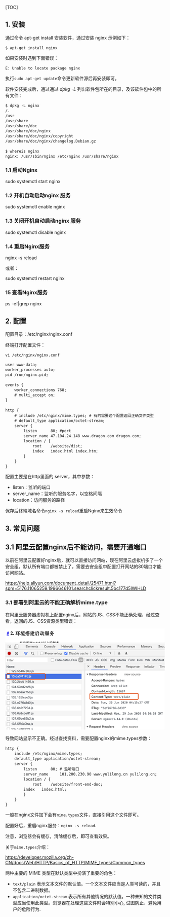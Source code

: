 [TOC]



## 1. 安装

通过命令 apt-get install 安装软件，通过安装 nginx 示例如下：

```
$ apt-get install nginx
```

如果安装时遇到下面错误：

```
E: Unable to locate package nginx
```

执行`sudo apt-get update`命令更新软件源后再安装即可。

软件安装完成后，通过通过 *dpkg -L* 列出软件包所在的目录，及该软件包中的所有文件：

```
$ dpkg -L nginx
/.
/usr
/usr/share
/usr/share/doc
/usr/share/doc/nginx
/usr/share/doc/nginx/copyright
/usr/share/doc/nginx/changelog.Debian.gz

$ whereis nginx
nginx: /usr/sbin/nginx /etc/nginx /usr/share/nginx
```

### 1.1 启动Nginx

sudo systemctl start nginx

### 1.2 开机自动启动nginx 服务

sudo systemctl enable nginx

### 1.3 关闭开机自动启动nginx 服务

sudo systemctl disable nginx

### 1.4 重启Nginx服务

nginx -s reload

或者：

sudo systemctl restart nginx

### 15 查看Nginx服务

ps -ef|grep nginx

## 2. 配置

配置目录：/etc/nginx/nginx.conf

终端打开配置文件：

```
vi /etc/nginx/nginx.conf
```



```
user www-data;
worker_processes auto;
pid /run/nginx.pid;

events {
	worker_connections 768;
	# multi_accept on;
}

http {
	# include /etc/nginx/mime.types; # 有的需要这个配置返回正确文件类型
	# default_type application/octet-stream;
	server {
		listen		80;	#port
		server_name	47.104.24.148 www.dragon.com dragon.com;
		location / {
			root	/website/dist;
			index	index.html index.htm;
		}
	}
}
```

配置主要是在http里面的 server，其中参数：

- listen：监听的端口
- server_name：监听的服务名字，以空格间隔
- location：访问服务的路径

保存后终端域名命令`nginx -s reload`重启Nginx来生效命令

## 3. 常见问题

## 3.1 阿里云配置nginx后不能访问，需要开通端口

以前在阿里云配置好nginx后，就可以直接访问网站，现在阿里云虚拟机多了一个安全组，默认所有端口都被禁止了，需要去安全组中配置打开网站的80端口才能访问网站。

https://help.aliyun.com/document_detail/25471.html?spm=5176.11065259.1996646101.searchclickresult.5bc177d5lWlHLD



### 3.1 部署到阿里云的不能正确解析mime.type

在阿里云服务器虚拟机上配置nginx后，网站的JS、CSS不能正确处理，经过查看，返回的JS、CSS资源类型错误：

![](./img/001-nginx.png)

导致网站显示不正确。经过查找资料，需要配置nginx的mime.types参数：

```
http {
	include /etc/nginx/mime.types;
	default_type application/octet-stream;
	server {
	    listen		80; # 监听端口
	    server_name		101.200.230.90 www.yulilong.cn yulilong.cn;
	    location / {
	        root	/website/front-end-doc;
		index	index.html;
	    }
	}
}
```

一般在nginx文件加下会有`mime.types`文件，直接引用这个文件即可。

配置好后，重启nginx服务：`nginx -s reload`.

注意，浏览器会有缓存，清除缓存后，即可查看效果。

关于`mime.types`介绍：

https://developer.mozilla.org/zh-CN/docs/Web/HTTP/Basics_of_HTTP/MIME_types/Common_types

两种主要的 MIME 类型在默认类型中扮演了重要的角色：

-   `text/plain` 表示文本文件的默认值。一个文本文件应当是人类可读的，并且不包含二进制数据。
-   `application/octet-stream` 表示所有其他情况的默认值。一种未知的文件类型应当使用此类型。浏览器在处理这些文件时会特别小心, 试图防止、避免用户的危险行为.

